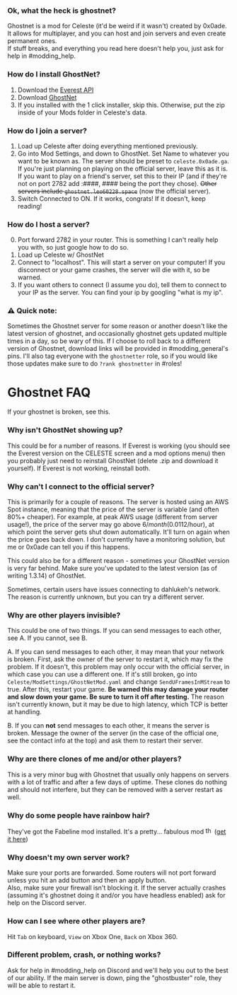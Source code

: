 ### Ok, what the heck is ghostnet?
Ghostnet is a mod for Celeste (it'd be weird if it wasn't) created by 0x0ade. It allows for multiplayer, and you can host and join servers and even create permanent ones.  
If stuff breaks, and everything you read here doesn't help you, just ask for help in #modding_help.

### How do I install GhostNet?
1. Download the [Everest API](https://everestapi.github.io/)  
2. Download [GhostNet](https://gamebanana.com/gamefiles/6801)  
3. If you installed with the 1 click installer, skip this. Otherwise, put the zip inside of your Mods folder in Celeste's data.  

### How do I join a server?
1. Load up Celeste after doing everything mentioned previously.
2. Go into Mod Settings,  and down to GhostNet. Set Name to whatever you want to be known as. The server should be preset to `celeste.0x0ade.ga`. If you're just planning on playing on the official server, leave this as it is. If you want to play on a friend's server, set this to their IP (and if they're not on port 2782 add :####, #### being the port they chose). ~~Other servers include `ghostnet.leo60228.space`~~ (now the official server).
3. Switch Connected to ON. If it works, congrats! If it doesn't, keep reading!

### How do I host a server?
0. Port forward 2782 in your router. This is something I can't really help you with, so just google how to do so.
1. Load up Celeste w/ GhostNet
2. Connect to "localhost". This will start a server on your computer! If you disconnect or your game crashes, the server will die with it, so be warned.
3. If you want others to connect (I assume you do), tell them to connect to your IP as the server. You can find your ip by googling "what is my ip".

### ⚠ Quick note:
Sometimes the Ghostnet server for some reason or another doesn't like the latest version of ghostnet, and occasionally ghostnet gets updated multiple times in a day, so be wary of this. If I choose to roll back to a different version of Ghostnet, download links will be provided in #modding_general's pins. I'll also tag everyone with the `ghostnetter` role, so if you would like those updates make sure to do `?rank ghostnetter` in #roles!

# Ghostnet FAQ 
If your ghostnet is broken, see this.

### Why isn't GhostNet showing up?
This could be for a number of reasons. If Everest is working (you should see the Everest version on the CELESTE screen and a mod options menu) then you probably just need to reinstall GhostNet (delete .zip and download it yourself). If Everest is not working, reinstall both.

### Why can't I connect to the official server?
This is primarily for a couple of reasons. The server is hosted using an AWS Spot instance, meaning that the price of the server is variable (and often 80%+ cheaper). For example, at peak AWS usage (different from server usage!), the price of the server may go above $6/month ($0.0112/hour), at which point the server gets shut down automatically. It'll turn on again when the price goes back down. I don't currently have a monitoring solution, but me or 0x0ade can tell you if this happens.

This could also be for a different reason - sometimes your GhostNet version is very far behind. Make sure you've updated to the latest version (as of writing 1.3.14) of GhostNet. 

Sometimes, certain users have issues connecting to dahlukeh's network. The reason is currently unknown, but you can try a different server.

### Why are other players invisible?
This could be one of two things. If you can send messages to each other, see A. If you cannot, see B.

A. If you can send messages to each other, it may mean that your network is broken. First, ask the owner of the server to restart it, which may fix the problem. If it doesn't, this problem may only occur with the official server, in which case you can use a different one. If it's still broken, go into `Celeste/ModSettings/GhostNetMod.yaml` and change `SendUFramesInMStream` to true. After this, restart your game. **Be warned this may damage your router and slow down your game. Be sure to turn it off after testing.** The reason isn't currently known, but it may be due to high latency, which TCP is better at handling.

B. If you can **not** send messages to each other, it means the server is broken. Message the owner of the server (in the case of the official one, see the contact info at the top) and ask them to restart their server.

### Why are there clones of me and/or other players?
This is a very minor bug with Ghostnet that usually only happens on servers with a lot of traffic and after a few days of uptime. These clones do nothing and should not interfere, but they can be removed with a server restart as well.

### Why do some people have rainbow hair?
They've got the Fabeline mod installed. It's a pretty... fabulous mod <img alt="thonkerguns" src="https://cdn.discordapp.com/emojis/370633336202330112.png?v=1" height="16"> ([get it here](https://gamebanana.com/skins/163152))

### Why doesn't my own server work?
Make sure your ports are forwarded. Some routers will not port forward unless you hit an add button and then an apply button.  
Also, make sure your firewall isn't blocking it. If the server actually crashes (assuming it's ghostnet doing it and/or you have headless enabled) ask for help on the Discord server.

### How can I see where other players are?
Hit `Tab` on keyboard, `View` on Xbox One, `Back` on Xbox 360.

### Different problem, crash, or nothing works?
Ask for help in #modding_help on Discord and we'll help you out to the best of our ability. If the main server is down, ping the "ghostbuster" role, they will be able to restart it.